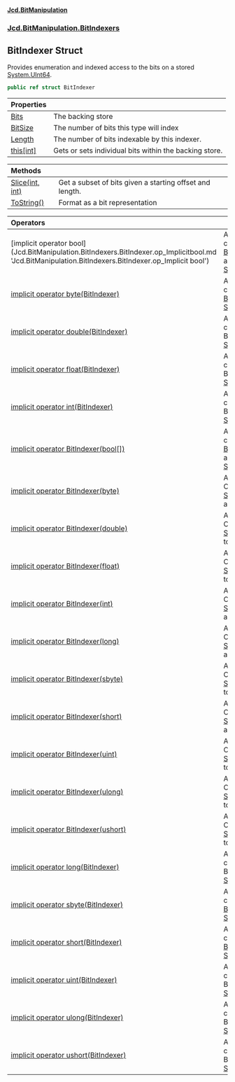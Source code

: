 #### [Jcd.BitManipulation](index.md 'index')
### [Jcd.BitManipulation.BitIndexers](Jcd.BitManipulation.BitIndexers.md 'Jcd.BitManipulation.BitIndexers')

## BitIndexer Struct

Provides enumeration and indexed access to the bits on a stored [System.UInt64](https://docs.microsoft.com/en-us/dotnet/api/System.UInt64 'System.UInt64').

```csharp
public ref struct BitIndexer
```

| Properties | |
| :--- | :--- |
| [Bits](Jcd.BitManipulation.BitIndexers.BitIndexer.Bits.md 'Jcd.BitManipulation.BitIndexers.BitIndexer.Bits') | The backing store |
| [BitSize](Jcd.BitManipulation.BitIndexers.BitIndexer.BitSize.md 'Jcd.BitManipulation.BitIndexers.BitIndexer.BitSize') | The number of bits this type will index |
| [Length](Jcd.BitManipulation.BitIndexers.BitIndexer.Length.md 'Jcd.BitManipulation.BitIndexers.BitIndexer.Length') | The number of bits indexable by this indexer. |
| [this[int]](Jcd.BitManipulation.BitIndexers.BitIndexer.this[int].md 'Jcd.BitManipulation.BitIndexers.BitIndexer.this[int]') | Gets or sets individual bits within the backing store. |

| Methods | |
| :--- | :--- |
| [Slice(int, int)](Jcd.BitManipulation.BitIndexers.BitIndexer.Slice(int,int).md 'Jcd.BitManipulation.BitIndexers.BitIndexer.Slice(int, int)') | Get a subset of bits given a starting offset and length. |
| [ToString()](Jcd.BitManipulation.BitIndexers.BitIndexer.ToString().md 'Jcd.BitManipulation.BitIndexers.BitIndexer.ToString()') | Format as a bit representation |

| Operators | |
| :--- | :--- |
| [implicit operator bool[](BitIndexer)](Jcd.BitManipulation.BitIndexers.BitIndexer.op_Implicitbool[](Jcd.BitManipulation.BitIndexers.BitIndexer).md 'Jcd.BitManipulation.BitIndexers.BitIndexer.op_Implicit bool[](Jcd.BitManipulation.BitIndexers.BitIndexer)') | Automatically convert from a [BitIndexer](Jcd.BitManipulation.BitIndexers.BitIndexer.md 'Jcd.BitManipulation.BitIndexers.BitIndexer') to an array of [System.Boolean](https://docs.microsoft.com/en-us/dotnet/api/System.Boolean 'System.Boolean') |
| [implicit operator byte(BitIndexer)](Jcd.BitManipulation.BitIndexers.BitIndexer.op_Implicitbyte(Jcd.BitManipulation.BitIndexers.BitIndexer).md 'Jcd.BitManipulation.BitIndexers.BitIndexer.op_Implicit byte(Jcd.BitManipulation.BitIndexers.BitIndexer)') | Automatically convert from a [BitIndexer](Jcd.BitManipulation.BitIndexers.BitIndexer.md 'Jcd.BitManipulation.BitIndexers.BitIndexer') to a [System.Byte](https://docs.microsoft.com/en-us/dotnet/api/System.Byte 'System.Byte') |
| [implicit operator double(BitIndexer)](Jcd.BitManipulation.BitIndexers.BitIndexer.op_Implicitdouble(Jcd.BitManipulation.BitIndexers.BitIndexer).md 'Jcd.BitManipulation.BitIndexers.BitIndexer.op_Implicit double(Jcd.BitManipulation.BitIndexers.BitIndexer)') | Automatically convert from a BitIndexer to a [System.UInt64](https://docs.microsoft.com/en-us/dotnet/api/System.UInt64 'System.UInt64') |
| [implicit operator float(BitIndexer)](Jcd.BitManipulation.BitIndexers.BitIndexer.op_Implicitfloat(Jcd.BitManipulation.BitIndexers.BitIndexer).md 'Jcd.BitManipulation.BitIndexers.BitIndexer.op_Implicit float(Jcd.BitManipulation.BitIndexers.BitIndexer)') | Automatically convert from a BitIndexer to a [System.UInt64](https://docs.microsoft.com/en-us/dotnet/api/System.UInt64 'System.UInt64') |
| [implicit operator int(BitIndexer)](Jcd.BitManipulation.BitIndexers.BitIndexer.op_Implicitint(Jcd.BitManipulation.BitIndexers.BitIndexer).md 'Jcd.BitManipulation.BitIndexers.BitIndexer.op_Implicit int(Jcd.BitManipulation.BitIndexers.BitIndexer)') | Automatically convert from a BitIndexer to a [System.Int32](https://docs.microsoft.com/en-us/dotnet/api/System.Int32 'System.Int32') |
| [implicit operator BitIndexer(bool[])](Jcd.BitManipulation.BitIndexers.BitIndexer.op_ImplicitJcd.BitManipulation.BitIndexers.BitIndexer(bool[]).md 'Jcd.BitManipulation.BitIndexers.BitIndexer.op_Implicit Jcd.BitManipulation.BitIndexers.BitIndexer(bool[])') | Automatically convert from a [BitIndexer](Jcd.BitManipulation.BitIndexers.BitIndexer.md 'Jcd.BitManipulation.BitIndexers.BitIndexer') to an array of [System.Boolean](https://docs.microsoft.com/en-us/dotnet/api/System.Boolean 'System.Boolean') |
| [implicit operator BitIndexer(byte)](Jcd.BitManipulation.BitIndexers.BitIndexer.op_ImplicitJcd.BitManipulation.BitIndexers.BitIndexer(byte).md 'Jcd.BitManipulation.BitIndexers.BitIndexer.op_Implicit Jcd.BitManipulation.BitIndexers.BitIndexer(byte)') | Automatically Convert from a [System.Byte](https://docs.microsoft.com/en-us/dotnet/api/System.Byte 'System.Byte') to a [BitIndexer](Jcd.BitManipulation.BitIndexers.BitIndexer.md 'Jcd.BitManipulation.BitIndexers.BitIndexer') |
| [implicit operator BitIndexer(double)](Jcd.BitManipulation.BitIndexers.BitIndexer.op_ImplicitJcd.BitManipulation.BitIndexers.BitIndexer(double).md 'Jcd.BitManipulation.BitIndexers.BitIndexer.op_Implicit Jcd.BitManipulation.BitIndexers.BitIndexer(double)') | Automatically Convert from a [System.UInt64](https://docs.microsoft.com/en-us/dotnet/api/System.UInt64 'System.UInt64') to a [BitIndexer](Jcd.BitManipulation.BitIndexers.BitIndexer.md 'Jcd.BitManipulation.BitIndexers.BitIndexer') |
| [implicit operator BitIndexer(float)](Jcd.BitManipulation.BitIndexers.BitIndexer.op_ImplicitJcd.BitManipulation.BitIndexers.BitIndexer(float).md 'Jcd.BitManipulation.BitIndexers.BitIndexer.op_Implicit Jcd.BitManipulation.BitIndexers.BitIndexer(float)') | Automatically Convert from a [System.UInt64](https://docs.microsoft.com/en-us/dotnet/api/System.UInt64 'System.UInt64') to a [BitIndexer](Jcd.BitManipulation.BitIndexers.BitIndexer.md 'Jcd.BitManipulation.BitIndexers.BitIndexer') |
| [implicit operator BitIndexer(int)](Jcd.BitManipulation.BitIndexers.BitIndexer.op_ImplicitJcd.BitManipulation.BitIndexers.BitIndexer(int).md 'Jcd.BitManipulation.BitIndexers.BitIndexer.op_Implicit Jcd.BitManipulation.BitIndexers.BitIndexer(int)') | Automatically Convert from a [System.Int32](https://docs.microsoft.com/en-us/dotnet/api/System.Int32 'System.Int32') to a [BitIndexer](Jcd.BitManipulation.BitIndexers.BitIndexer.md 'Jcd.BitManipulation.BitIndexers.BitIndexer') |
| [implicit operator BitIndexer(long)](Jcd.BitManipulation.BitIndexers.BitIndexer.op_ImplicitJcd.BitManipulation.BitIndexers.BitIndexer(long).md 'Jcd.BitManipulation.BitIndexers.BitIndexer.op_Implicit Jcd.BitManipulation.BitIndexers.BitIndexer(long)') | Automatically Convert from a [System.Int64](https://docs.microsoft.com/en-us/dotnet/api/System.Int64 'System.Int64') to a [BitIndexer](Jcd.BitManipulation.BitIndexers.BitIndexer.md 'Jcd.BitManipulation.BitIndexers.BitIndexer') |
| [implicit operator BitIndexer(sbyte)](Jcd.BitManipulation.BitIndexers.BitIndexer.op_ImplicitJcd.BitManipulation.BitIndexers.BitIndexer(sbyte).md 'Jcd.BitManipulation.BitIndexers.BitIndexer.op_Implicit Jcd.BitManipulation.BitIndexers.BitIndexer(sbyte)') | Automatically Convert from a [System.SByte](https://docs.microsoft.com/en-us/dotnet/api/System.SByte 'System.SByte') to a [BitIndexer](Jcd.BitManipulation.BitIndexers.BitIndexer.md 'Jcd.BitManipulation.BitIndexers.BitIndexer') |
| [implicit operator BitIndexer(short)](Jcd.BitManipulation.BitIndexers.BitIndexer.op_ImplicitJcd.BitManipulation.BitIndexers.BitIndexer(short).md 'Jcd.BitManipulation.BitIndexers.BitIndexer.op_Implicit Jcd.BitManipulation.BitIndexers.BitIndexer(short)') | Automatically Convert from a [System.Int16](https://docs.microsoft.com/en-us/dotnet/api/System.Int16 'System.Int16') to a [BitIndexer](Jcd.BitManipulation.BitIndexers.BitIndexer.md 'Jcd.BitManipulation.BitIndexers.BitIndexer') |
| [implicit operator BitIndexer(uint)](Jcd.BitManipulation.BitIndexers.BitIndexer.op_ImplicitJcd.BitManipulation.BitIndexers.BitIndexer(uint).md 'Jcd.BitManipulation.BitIndexers.BitIndexer.op_Implicit Jcd.BitManipulation.BitIndexers.BitIndexer(uint)') | Automatically Convert from a [System.UInt32](https://docs.microsoft.com/en-us/dotnet/api/System.UInt32 'System.UInt32') to a [BitIndexer](Jcd.BitManipulation.BitIndexers.BitIndexer.md 'Jcd.BitManipulation.BitIndexers.BitIndexer') |
| [implicit operator BitIndexer(ulong)](Jcd.BitManipulation.BitIndexers.BitIndexer.op_ImplicitJcd.BitManipulation.BitIndexers.BitIndexer(ulong).md 'Jcd.BitManipulation.BitIndexers.BitIndexer.op_Implicit Jcd.BitManipulation.BitIndexers.BitIndexer(ulong)') | Automatically Convert from a [System.UInt64](https://docs.microsoft.com/en-us/dotnet/api/System.UInt64 'System.UInt64') to a [BitIndexer](Jcd.BitManipulation.BitIndexers.BitIndexer.md 'Jcd.BitManipulation.BitIndexers.BitIndexer') |
| [implicit operator BitIndexer(ushort)](Jcd.BitManipulation.BitIndexers.BitIndexer.op_ImplicitJcd.BitManipulation.BitIndexers.BitIndexer(ushort).md 'Jcd.BitManipulation.BitIndexers.BitIndexer.op_Implicit Jcd.BitManipulation.BitIndexers.BitIndexer(ushort)') | Automatically Convert from a [System.UInt16](https://docs.microsoft.com/en-us/dotnet/api/System.UInt16 'System.UInt16') to a [BitIndexer](Jcd.BitManipulation.BitIndexers.BitIndexer.md 'Jcd.BitManipulation.BitIndexers.BitIndexer') |
| [implicit operator long(BitIndexer)](Jcd.BitManipulation.BitIndexers.BitIndexer.op_Implicitlong(Jcd.BitManipulation.BitIndexers.BitIndexer).md 'Jcd.BitManipulation.BitIndexers.BitIndexer.op_Implicit long(Jcd.BitManipulation.BitIndexers.BitIndexer)') | Automatically convert from a BitIndexer to a [System.Int64](https://docs.microsoft.com/en-us/dotnet/api/System.Int64 'System.Int64') |
| [implicit operator sbyte(BitIndexer)](Jcd.BitManipulation.BitIndexers.BitIndexer.op_Implicitsbyte(Jcd.BitManipulation.BitIndexers.BitIndexer).md 'Jcd.BitManipulation.BitIndexers.BitIndexer.op_Implicit sbyte(Jcd.BitManipulation.BitIndexers.BitIndexer)') | Automatically convert from a [BitIndexer](Jcd.BitManipulation.BitIndexers.BitIndexer.md 'Jcd.BitManipulation.BitIndexers.BitIndexer') to an [System.SByte](https://docs.microsoft.com/en-us/dotnet/api/System.SByte 'System.SByte') |
| [implicit operator short(BitIndexer)](Jcd.BitManipulation.BitIndexers.BitIndexer.op_Implicitshort(Jcd.BitManipulation.BitIndexers.BitIndexer).md 'Jcd.BitManipulation.BitIndexers.BitIndexer.op_Implicit short(Jcd.BitManipulation.BitIndexers.BitIndexer)') | Automatically convert from a [BitIndexer](Jcd.BitManipulation.BitIndexers.BitIndexer.md 'Jcd.BitManipulation.BitIndexers.BitIndexer') to a [System.Int16](https://docs.microsoft.com/en-us/dotnet/api/System.Int16 'System.Int16') |
| [implicit operator uint(BitIndexer)](Jcd.BitManipulation.BitIndexers.BitIndexer.op_Implicituint(Jcd.BitManipulation.BitIndexers.BitIndexer).md 'Jcd.BitManipulation.BitIndexers.BitIndexer.op_Implicit uint(Jcd.BitManipulation.BitIndexers.BitIndexer)') | Automatically convert from a BitIndexer to a [System.UInt32](https://docs.microsoft.com/en-us/dotnet/api/System.UInt32 'System.UInt32') |
| [implicit operator ulong(BitIndexer)](Jcd.BitManipulation.BitIndexers.BitIndexer.op_Implicitulong(Jcd.BitManipulation.BitIndexers.BitIndexer).md 'Jcd.BitManipulation.BitIndexers.BitIndexer.op_Implicit ulong(Jcd.BitManipulation.BitIndexers.BitIndexer)') | Automatically convert from a BitIndexer to a [System.UInt64](https://docs.microsoft.com/en-us/dotnet/api/System.UInt64 'System.UInt64') |
| [implicit operator ushort(BitIndexer)](Jcd.BitManipulation.BitIndexers.BitIndexer.op_Implicitushort(Jcd.BitManipulation.BitIndexers.BitIndexer).md 'Jcd.BitManipulation.BitIndexers.BitIndexer.op_Implicit ushort(Jcd.BitManipulation.BitIndexers.BitIndexer)') | Automatically convert from a BitIndexer to a [System.UInt16](https://docs.microsoft.com/en-us/dotnet/api/System.UInt16 'System.UInt16') |
